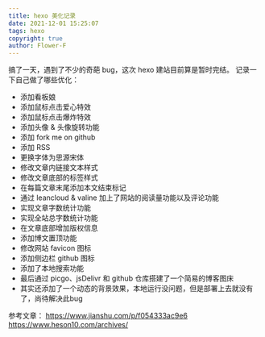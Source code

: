 ```yaml
---
title: hexo 美化记录
date: 2021-12-01 15:25:07
tags: hexo
copyright: true
author: Flower-F
---
```

搞了一天，遇到了不少的奇葩 bug，这次 hexo 建站目前算是暂时完结。
记录一下自己做了哪些优化：
- 添加看板娘
- 添加鼠标点击爱心特效
- 添加鼠标点击爆炸特效
- 添加头像 & 头像旋转功能
- 添加 fork me on github
- 添加 RSS
- 更换字体为思源宋体
- 修改文章内链接文本样式
- 修改文章底部的标签样式
- 在每篇文章末尾添加本文结束标记
- 通过 leancloud & valine 加上了网站的阅读量功能以及评论功能
- 实现文章字数统计功能
- 实现全站总字数统计功能
- 在文章底部增加版权信息
- 添加博文置顶功能
- 修改网站 favicon 图标
- 添加侧边栏 github 图标
- 添加了本地搜索功能
- 最后通过 picgo、jsDelivr 和 github 仓库搭建了一个简易的博客图床
- 其实还添加了一个动态的背景效果，本地运行没问题，但是部署上去就没有了，尚待解决此bug

参考文章：
https://www.jianshu.com/p/f054333ac9e6
https://www.heson10.com/archives/